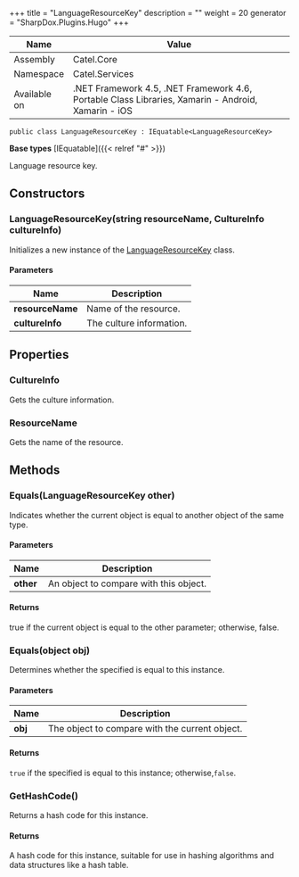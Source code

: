 

+++
title = "LanguageResourceKey" 
description = ""
weight = 20
generator = "SharpDox.Plugins.Hugo"
+++

Name|Value
---|---
Assembly|Catel.Core
Namespace|Catel.Services
Available on|.NET Framework 4.5, .NET Framework 4.6, Portable Class Libraries, Xamarin - Android, Xamarin - iOS

```
public class LanguageResourceKey : IEquatable<LanguageResourceKey>
```

**Base types**
[IEquatable]({{< relref "#" >}})

Language resource key.

## Constructors

### LanguageResourceKey(string resourceName, CultureInfo cultureInfo)

Initializes a new instance of the [LanguageResourceKey](#) class.

#### Parameters

Name|Description
---|---
**resourceName**|Name of the resource.
**cultureInfo**|The culture information.

## Properties

### CultureInfo

Gets the culture information.

### ResourceName

Gets the name of the resource.

## Methods

### Equals(LanguageResourceKey other)

Indicates whether the current object is equal to another object of the same type.

#### Parameters

Name|Description
---|---
**other**|An object to compare with this object.

#### Returns

true if the current object is equal to the other parameter; otherwise, false.

### Equals(object obj)

Determines whether the specified is equal to this instance.

#### Parameters

Name|Description
---|---
**obj**|The object to compare with the current object.

#### Returns

`true` if the specified is equal to this instance; otherwise,`false`.

### GetHashCode()

Returns a hash code for this instance.

#### Returns

A hash code for this instance, suitable for use in hashing algorithms and data structures like a hash table.

